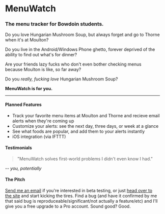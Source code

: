 # MenuWatch

<!---![Mou icon](http://mouapp.com/Mou_128.png) --->

### The menu tracker for Bowdoin students.

Do you love Hungarian Mushroom Soup, but always forget and go to Thorne when it's at Moulton? 

Do you live in the Android/Windows Phone ghetto, forever deprived of the ability to find out what's for dinner?

Are your friends lazy fucks who don't even bother checking menus because Moulton is like, so far away? 

Do you *really, fucking love* Hungarian Mushroom Soup?

**MenuWatch is for you.**

***

#### Planned Features 

* Track your favorite menu items at Moulton and Thorne and recieve email alerts when they're coming up
* Customize your alerts: see the next day, three days, or week at a glance
* See what foods are popular, and add them to your alerts instantly
* iOS integration (via IFTTT)


#### Testimonials

> "MenuWatch solves first-world problems I didn't even know I had."

-- *you, potentially*


#### The Pitch
[Send me an email](mailto:bjacobel@gmail.com) if you're interested in beta testing, or just [head over to the site](http://menuwat.ch) and start kicking the tires. Find a bug (and have it confirmed by me that said bug is reproduceable/significant/not actually a feature/etc) and I'll give you a free upgrade to a Pro account. Sound good? Good.